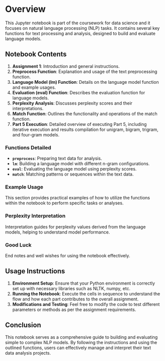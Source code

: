 

# Overview
This Jupyter notebook is part of the coursework for data science and it focuses on natural language processing (NLP) tasks. It contains several key functions for text processing and analysis, designed to build and evaluate language models.

## Notebook Contents
1. **Assignment 1**: Introduction and general instructions.
2. **Preprocess Function**: Explanation and usage of the text preprocessing function.
3. **Language Model (lm) Function**: Details on the language model function and example usages.
4. **Evaluation (eval) Function**: Describes the evaluation function for language models.
5. **Perplexity Analysis**: Discusses perplexity scores and their interpretations.
6. **Match Function**: Outlines the functionality and operations of the match function.
7. **Part 5 Execution**: Detailed overview of executing Part 5, including iterative execution and results compilation for unigram, bigram, trigram, and four-gram models.

### Functions Detailed
- **`preprocess`**: Preparing text data for analysis.
- **`lm`**: Building a language model with different n-gram configurations.
- **`eval`**: Evaluating the language model using perplexity scores.
- **`match`**: Matching patterns or sequences within the text data.

### Example Usage
This section provides practical examples of how to utilize the functions within the notebook to perform specific tasks or analyses.

### Perplexity Interpretation
Interpretation guides for perplexity values derived from the language models, helping to understand model performance.

### Good Luck
End notes and well wishes for using the notebook effectively.

## Usage Instructions
1. **Environment Setup**: Ensure that your Python environment is correctly set up with necessary libraries such as NLTK, numpy, etc.
2. **Running the Notebook**: Execute the cells in sequence to understand the flow and how each part contributes to the overall assignment.
3. **Modifications and Testing**: Feel free to modify the code to test different parameters or methods as per the assignment requirements.

## Conclusion
This notebook serves as a comprehensive guide to building and evaluating simple to complex NLP models. By following the instructions and using the outlined functions, users can effectively manage and interpret their text data analysis projects.
